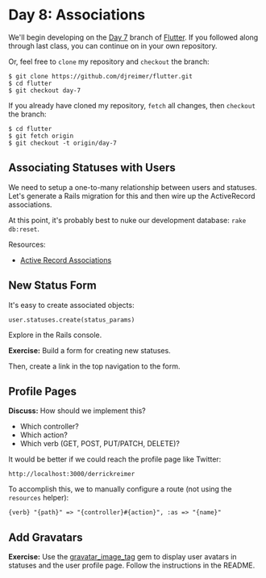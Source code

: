 # Day 8: Associations

We'll begin developing on the [Day 7](https://github.com/djreimer/flutter/tree/day-7) branch of [Flutter](https://github.com/djreimer/flutter). If you followed along through last class, you can continue on in your own repository.

Or, feel free to `clone` my repository and `checkout` the branch:

    $ git clone https://github.com/djreimer/flutter.git
    $ cd flutter
    $ git checkout day-7

If you already have cloned my repository, `fetch` all changes, then `checkout` the branch:

    $ cd flutter
    $ git fetch origin
    $ git checkout -t origin/day-7

## Associating Statuses with Users

We need to setup a one-to-many relationship between users and statuses. Let's generate a Rails migration for this and then wire up the ActiveRecord associations.

At this point, it's probably best to nuke our development database: `rake db:reset`.

Resources:

- [Active Record Associations](http://guides.rubyonrails.org/association_basics.html)

## New Status Form

It's easy to create associated objects:

    user.statuses.create(status_params)

Explore in the Rails console.

**Exercise:** Build a form for creating new statuses.

Then, create a link in the top navigation to the form.

## Profile Pages

**Discuss:** How should we implement this?

- Which controller?
- Which action?
- Which verb (GET, POST, PUT/PATCH, DELETE)?

It would be better if we could reach the profile page like Twitter:

    http://localhost:3000/derrickreimer

To accomplish this, we to manually configure a route (not using the `resources` helper):

    {verb} "{path}" => "{controller}#{action}", :as => "{name}"

## Add Gravatars

**Exercise:** Use the [gravatar_image_tag](https://github.com/mdeering/gravatar_image_tag) gem to display user avatars in statuses and the user profile page. Follow the instructions in the README.
